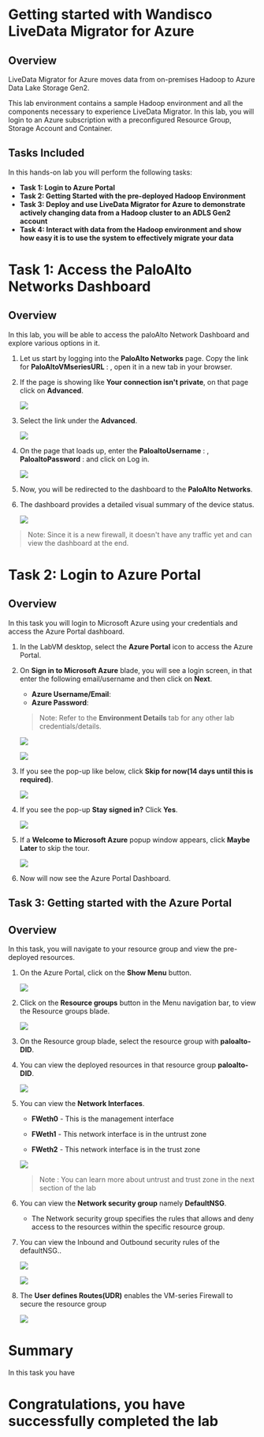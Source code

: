 # Getting started with Wandisco LiveData Migrator for Azure

## Overview

LiveData Migrator for Azure moves data from on-premises Hadoop to Azure Data Lake Storage Gen2.

This lab environment contains a sample Hadoop environment and all the components necessary to experience LiveData Migrator. In this lab, you will login to an Azure subscription with a preconfigured Resource Group, Storage
Account and Container.

## Tasks Included

In this hands-on lab you will perform the following tasks:

- **Task 1: Login to Azure Portal**
- **Task 2: Getting Started with the pre-deployed Hadoop Environment**
- **Task 3: Deploy and use LiveData Migrator for Azure to demonstrate actively changing data from a Hadoop cluster to an ADLS Gen2 account**
- **Task 4: Interact with data from the Hadoop environment and show how easy it is to use the system to effectively migrate your data**

  

# Task 1: Access the PaloAlto Networks Dashboard

## Overview

In this lab, you will be able to access the paloAlto Network Dashboard and explore various options in it.

1. Let us start by logging into the **PaloAlto Networks** page. Copy the link for **PaloAltoVMseriesURL** : <inject key="VMseriesURL"></inject>, open it in a new tab in your browser.

1. If the page is showing like **Your connection isn't private**, on that page click on **Advanced**.
    
    ![](../images/image03.png)
     
1. Select the link under the **Advanced**.

    ![](../images/image04.png)
   
1. On the page that loads up, enter the **PaloaltoUsername** : <inject key="PaloaltoUsername"></inject>, **PaloaltoPassword** : <inject key="PaloaltoPassword"></inject>  and click on Log in.

     ![](../images/Palo01.png)

1. Now, you will be redirected to the dashboard to the **PaloAlto Networks**.

1. The dashboard provides a detailed visual summary of the device status.

     ![](../images/Palo02.png)
     
> Note: Since it is a new firewall, it doesn't have any traffic yet and can view the dashboard at the end.



# Task 2: Login to Azure Portal

## Overview

In this task you will login to Microsoft Azure using your credentials and access the Azure Portal dashboard.

1. In the LabVM desktop, select the **Azure Portal** icon to access the Azure Portal.

1. On **Sign in to Microsoft Azure** blade, you will see a login screen, in that enter the following email/username and then click on **Next**.

    * **Azure Username/Email**: <inject key="AzureAdUserEmail"></inject> 
    * **Azure Password**: <inject key="AzureAdUserPassword"></inject>
    
    >Note: Refer to the **Environment Details** tab for any other lab credentials/details.
        
   ![](../images/image-004.jpg)
    
   ![](../images/image-005.jpg)
   
1. If you see the pop-up like below, click **Skip for now(14 days until this is required)**.

     ![](../images/image004.png)

1. If you see the pop-up **Stay signed in?** Click **Yes**.

    ![](../images/image-006.jpg)
    
1. If a **Welcome to Microsoft Azure** popup window appears, click **Maybe Later** to skip the tour.

    ![](../images/image-007.jpg)
    
1. Now will now see the Azure Portal Dashboard.



## Task 3: Getting started with the Azure Portal

## Overview

In this task, you will navigate to your resource group and view the pre-deployed resources.

1. On the Azure Portal, click on the **Show Menu** button.

     ![](../images/image01.png)

1. Click on the **Resource groups** button in the Menu navigation bar, to view the Resource groups blade.

     ![](../images/Picture2.jpg)

1. On the Resource group blade, select the resource group with **paloalto-DID**.

1. You can view the deployed resources in that resource group **paloalto-DID**.

     ![](../images/image035.png)
     
1. You can view the **Network Interfaces**. 

     * **FWeth0** - This is the management interface

     * **FWeth1** - This network interface is in the untrust zone

     * **FWeth2** - This network interface is in the trust zone
   
     ![](../images/image036.png)

     >Note : You can learn more about untrust and trust zone in the next section of the lab

1. You can view the **Network security group** namely **DefaultNSG**.

    * The Network security group specifies the rules that allows and deny access to the resources within the specific resource group.

1. You can view the Inbound and Outbound security rules of the defaultNSG..

    ![](../images/image043.png)
    
    ![](../images/image044.png)
    
1. The **User defines Routes(UDR)** enables the VM-series Firewall to secure the resource group

    ![](../images/image045.png)
    


    
# Summary
In this task you have 

# Congratulations, you have successfully completed the lab
